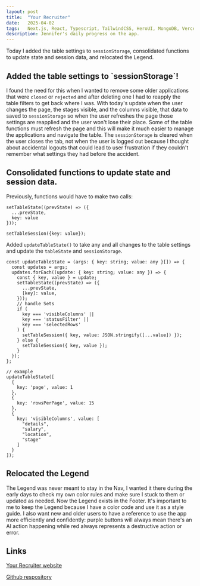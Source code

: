 ```yaml
---
layout: post
title:  "Your Recruiter"
date:   2025-04-02
tags:   Next.js, React, Typescript, TailwindCSS, HeroUI, MongoDB, Vercel, OpenAI
description: Jennifer's daily progress on the app.
---
```


Today I added the table settings to `sessionStorage`, consolidated functions to update state and session data, and relocated the Legend.

<h2>Added the table settings to `sessionStorage`!</h2>

I found the need for this when I wanted to remove some older applications that were `closed` or `rejected` and after deleting one I had to reapply the table filters to get back where I was. With today's update when the user changes the page, the stages visible, and the columns visible, that data to saved to `sessionStorage` so when the user refreshes the page those settings are reapplied and the user won't lose their place. Some of the table functions must refresh the page and this will make it much easier to manage the applications and navigate the table. The `sessionStorage` is cleared when the user closes the tab, not when the user is logged out because I thought about accidental logouts that could lead to user frustration if they couldn't remember what settings they had before the accident.

<h2>Consolidated functions to update state and session data.</h2>

Previously, functions would have to make two calls:
```
setTableState((prevState) => ({
  ...prevState,
  key: value
}));

setTableSession({key: value});
```
Added `updateTableState()` to take any and all changes to the table settings and update the `tableState` and `sessionStorage`. 

```
const updateTableState = (args: { key: string; value: any }[]) => {
  const updates = args;
  updates.forEach((update: { key: string; value: any }) => {
    const { key, value } = update;
    setTableState((prevState) => ({
      ...prevState,
      [key]: value,
    }));
    // handle Sets
    if (
      key === 'visibleColumns' ||
      key === 'statusFilter' ||
      key === 'selectedRows'
    ) {
      setTableSession({ key, value: JSON.stringify([...value]) });
    } else {
      setTableSession({ key, value });
    }
  });
};

// example
updateTableState([
  { 
    key: 'page', value: 1 
  },
  { 
    key: 'rowsPerPage', value: 15
  },
  {
    key: 'visibleColumns', value: [ 
      "details",
      "salary",
      "location",
      "stage"
    ]
  }
]);
```

<h2>Relocated the Legend</h2>

The Legend was never meant to stay in the Nav, I wanted it there during the early days to check my own color rules and make sure I stuck to them or updated as needed. Now the Legend exists in the Footer. It's important to me to keep the Legend because I have a color code and use it as a style guide. I also want new and older users to have a reference to use the app more efficiently and confidently: purple buttons will always mean there's an AI action happening while red always represents a destructive action or error.

<h2>Links</h2>

<a href="https://your-recruiter.vercel.app/welcome">Your Recruiter website</a>

<a href="https://github.com/JennHaggerty/your-recruiter">Github respository</a>